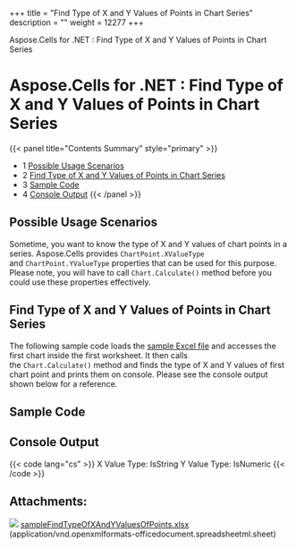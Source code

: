 +++
title = "Find Type of X and Y Values of Points in Chart Series" 
description = "" 
weight = 12277 
+++

Aspose.Cells for .NET : Find Type of X and Y Values of Points in Chart Series  

# Aspose.Cells for .NET : Find Type of X and Y Values of Points in Chart Series


{{< panel title="Contents Summary" style="primary" >}}
*   1 [Possible Usage Scenarios](#FindTypeofXandYValuesofPointsinChartSeries-PossibleUsageScenarios)
*   2 [Find Type of X and Y Values of Points in Chart Series](#FindTypeofXandYValuesofPointsinChartSeries-FindTypeofXandYValuesofPointsinChartSeries)
*   3 [Sample Code](#FindTypeofXandYValuesofPointsinChartSeries-SampleCode)
*   4 [Console Output](#FindTypeofXandYValuesofPointsinChartSeries-ConsoleOutput)
{{< /panel >}}
 

## Possible Usage Scenarios

Sometime, you want to know the type of X and Y values of chart points in a series. Aspose.Cells provides `ChartPoint.XValueType` and `ChartPoint.YValueType` properties that can be used for this purpose. Please note, you will have to call `Chart.Calculate()` method before you could use these properties effectively.

## Find Type of X and Y Values of Points in Chart Series

The following sample code loads the [sample Excel file](https://docs2.aspose.com/cells/net/attachments/64456253/64716905.xlsx) and accesses the first chart inside the first worksheet. It then calls the `Chart.Calculate()` method and finds the type of X and Y values of first chart point and prints them on console. Please see the console output shown below for a reference.

## Sample Code

## Console Output

{{< code lang="cs" >}}
X Value Type: IsString
Y Value Type: IsNumeric
{{< /code >}}

## Attachments:

![](https://docs2.aspose.com/cells/net/images/icons/bullet_blue.gif) [sampleFindTypeOfXAndYValuesOfPoints.xlsx](https://docs2.aspose.com/cells/net/attachments/64456253/64716905.xlsx) (application/vnd.openxmlformats-officedocument.spreadsheetml.sheet)  

